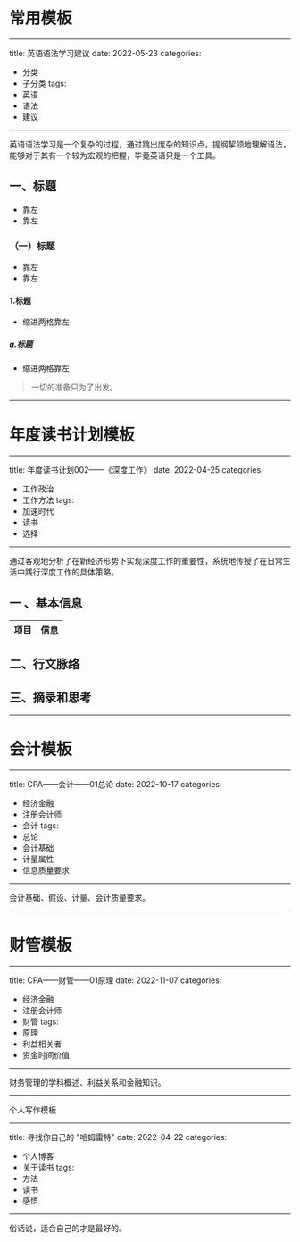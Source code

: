﻿# 常用模板
---
title: 英语语法学习建议
date: 2022-05-23
categories:
   - 分类
   - 子分类
tags: 
   - 英语
   - 语法
   - 建议 
---

英语语法学习是一个复杂的过程，通过跳出庞杂的知识点，提纲挈领地理解语法，能够对于其有一个较为宏观的把握，毕竟英语只是一个工具。
<!-- more -->

## 一、标题
- 靠左
- 靠左
### （一）标题
- 靠左
- 靠左
#### 1.标题
  - 缩进两格靠左

##### a.标题
  - 缩进两格靠左

> 一切的准备只为了出发。


---------------------------

# 年度读书计划模板
---
title: 年度读书计划002——《深度工作》
date: 2022-04-25 
categories:
   - 工作政治
   - 工作方法
tags: 
   - 加速时代
   - 读书
   - 选择
---

通过客观地分析了在新经济形势下实现深度工作的重要性，系统地传授了在日常生活中践行深度工作的具体策略。
<!-- more -->

## 一 、基本信息
|项目|信息|
|:----:|----|

## 二、行文脉络

## 三、摘录和思考

------------
# 会计模板

---
title: CPA——会计——01总论
date: 2022-10-17
categories:
   - 经济金融
   - 注册会计师
   - 会计
tags: 
   - 总论
   - 会计基础
   - 计量属性
   - 信息质量要求 
---
会计基础、假设、计量、会计质量要求。
<!-- more -->


-------------

# 财管模板
---
title: CPA——财管——01原理
date: 2022-11-07
categories:
   - 经济金融
   - 注册会计师
   - 财管
tags: 
   - 原理
   - 利益相关者
   - 资金时间价值 
---

财务管理的学科概述、利益关系和金融知识。
<!-- more -->


--------
个人写作模板

---
title: 寻找你自己的 "哈姆雷特"
date: 2022-04-22 
categories:
   - 个人博客
   - 关于读书
tags: 
   - 方法
   - 读书
   - 感悟
---
俗话说，适合自己的才是最好的。
<!-- more -->